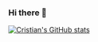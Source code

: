 ### Hi there 👋

[![Cristian's GitHub stats](https://github-readme-stats.vercel.app/api?username=CristianCazares)](https://github.com/CristianCazares/github-readme-stats)

<!--
**CristianCazares/CristianCazares** is a ✨ _special_ ✨ repository because its `README.md` (this file) appears on your GitHub profile.

Here are some ideas to get you started:

- 🔭 I’m currently working on ...
- 🌱 I’m currently learning ...
- 👯 I’m looking to collaborate on ...
- 🤔 I’m looking for help with ...
- 💬 Ask me about ...
- 📫 How to reach me: ...
- 😄 Pronouns: ...
- ⚡ Fun fact: ...
-->
